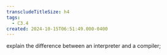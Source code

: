 ```yaml
---
transcludeTitleSize: h4
tags:
  - C3.4
created: 2024-10-15T06:51:49.000-0400
---
```

explain the difference between an interpreter and a compiler;
